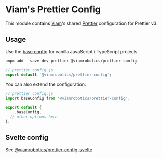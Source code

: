 # Viam's Prettier Config

This module contains [Viam][]'s shared [Prettier][] configuration for Prettier v3.

[viam]: https://www.viam.com/
[prettier]: https://prettier.io/

## Usage

Use the [base config](./prettier-config.js) for vanilla JavaScript / TypeScript projects.

```shell
pnpm add --save-dev prettier @viamrobotics/prettier-config
```

```js
// prettier.config.js
export default '@viamrobotics/prettier-config';
```

You can also extend the configuration:

```js
// prettier.config.js
import baseConfig from '@viamrobotics/prettier-config';

export default {
  ...baseConfig,
  // other options here
};
```

## Svelte config

See [@viamrobotics/prettier-config-svelte](../prettier-config-svelte/)
